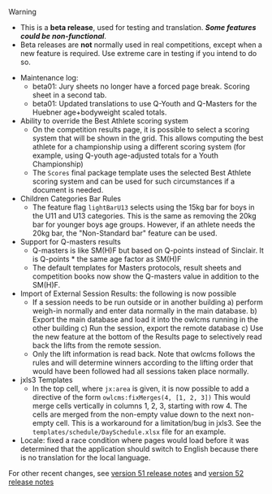 > [!WARNING]
>
> - This is a **beta release**, used for testing and translation. ***Some features could be non-functional***.
> - Beta releases are **not** normally used in real competitions, except when a new feature is required. Use extreme care in testing if you intend to do so.

- Maintenance log:
  - beta01: Jury sheets no longer have a forced page break. Scoring sheet in a second tab.
  - beta01: Updated translations to use Q-Youth and Q-Masters for the Huebner age+bodyweight scaled totals.
- Ability to override the Best Athlete scoring system
  - On the competition results page, it is possible to select a scoring system that will be shown in the grid.  This allows computing the best athlete for a championship using a different scoring system (for example, using Q-youth age-adjusted totals for a Youth Championship)
  - The `Scores` final package template uses the selected Best Athlete scoring system and can be used for such circumstances if a document is needed.
- Children Categories Bar Rules
  - The feature flag `lightBarU13` selects using the 15kg bar for boys in the U11 and U13 categories.  This is the same as removing the 20kg bar for younger boys age groups.  However, if an athlete needs the 20kg bar, the "Non-Standard bar" feature can be used.
- Support for Q-masters results
  - Q-masters is like SM(H)F but based on Q-points instead of Sinclair.  It is Q-points * the same age factor as SM(H)F
  - The default templates for Masters protocols, result sheets and competition books now show the Q-masters value in addition to the SM(H)F.
- Import of External Session Results: the following is now possible
  - If a session needs to be run outside or in another building a) perform weigh-in normally and enter data normally in the main database. b) Export the main database and load it into the owlcms running in the other building c) Run the session, export the remote database c) Use the new feature at the bottom of the Results page to selectively read back the lifts from the remote session.
  - Only the lift information is read back.  Note that owlcms follows the rules and will determine winners according to the lifting order that would have been followed had all sessions taken place normally.
- jxls3 Templates
  - In the top cell, where `jx:area` is given, it is now possible to add a directive of the form `owlcms:fixMerges(4, [1, 2, 3])`  This would merge cells vertically in columns 1, 2, 3, starting with row 4.  The cells are merged from the non-empty value down to the next non-empty cell.  This is a workaround for a limitation/bug in jxls3.  See the `templates/schedule/DaySchedule.xlsx` file for an example.
- Locale: fixed a race condition where pages would load before it was determined that the application should switch to English because there is no translation for the local language.

For other recent changes, see [version 51 release notes](https://github.com/owlcms/owlcms4/releases/tag/50.0.0) and [version 52 release notes](https://github.com/owlcms/owlcms4/releases/tag/52.0.6)
